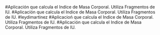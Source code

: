 #Aplicación que calcula el Indice de Masa Corporal. Utiliza Fragmentos de IU.
#Aplicacíón que calcula el Indice de Masa Corporal. Utiliza Fragmentos de IU.
#leydimartinez
#Aplicacioń que calcula el Indice de Masa Corporal. Utiliza Fragmentos de IU.
#Aplicación que calcula el Indice de Masa Corporal. Utiliza Fragmentos de IU.
